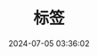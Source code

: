 ---
title: 标签
date: 2024-07-05 03:36:02
type: "tags"
comments: false
aside: false
top_img: false
---